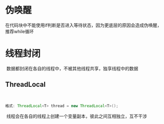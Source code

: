 # 伪唤醒

​	在代码块中不能使用if判断是否进入等待状态，因为更底层的原因会造成伪唤醒，推荐while循环

# 线程封闭

​	数据都封闭在各自的线程中，不被其他线程共享，独享线程中的数据

## ThreadLocal

​	

```java
格式: ThreadLocal<T> thread = new ThreadLocal<T>();
```

​	线程会在各自的线程上创建一个变量副本，彼此之间互相独立，互不干涉